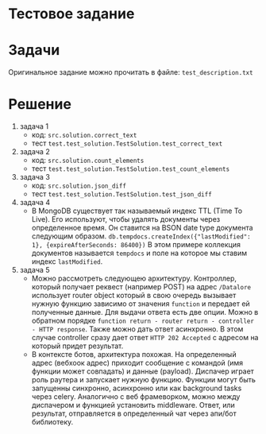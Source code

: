 # Тестовое задание

# Задачи
Оригинальное задание можно прочитать в файле: `test_description.txt`

# Решение
1. задача 1
    * код: `src.solution.correct_text`
    * тест `test.test_solution.TestSolution.test_correct_text`
2. задача 2
    * код: `src.solution.count_elements`
    * тест `test.test_solution.TestSolution.test_count_elements`
3. задача 3
    * код: `src.solution.json_diff`
    * тест `test.test_solution.TestSolution.test_json_diff`
4. задача 4
    * В MongoDB существует так называемый индекс TTL (Time To Live). Его используют, чтобы удалять документы через определенное время. Он ставится на BSON date type документа следующим образом. `db.tempdocs.createIndex({"lastModified": 1}, {expireAfterSeconds: 86400})` В этом примере коллекция документов называется `tempdocs` и поле на которое мы ставим индекс `lastModified`. 
5. задача 5
    * Можно рассмотреть следующею архитектуру. Контроллер, который получает реквест (например POST) на адрес `/Datalore` использует router object который в свою очередь вызывает нужную функцию зависимо от значения `function` и передает ей полученные данные. Для выдачи ответа есть две опции. Можно в обратном порядке `function return - router return - controller - HTTP response`. Также можно дать ответ асинхронно. В этом случае controller сразу дает ответ `HTTP 202 Accepted` с адресом на который придет результат.
    * В контексте ботов, архитектура похожая. На определенный адрес (вебхоок адрес) приходит сообщение с командой (имя функции может совпадать) и данные (payload). Диспачер играет роль раутера и запускает нужную функцию. Функции могут быть запущенны синхронно, асинхронно или как background tasks через celery. Аналогично с веб фрамеворком, можно между диспачером и функцией установить middleware. Ответ, или результат, отправляется в определенный чат через апи/бот библиотеку.
